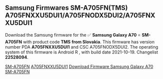 <h2>Samsung Firmwares SM-A705FN(TMS) A705FNXXU5DUI1/A705FNODX5DUI2/A705FNXXU5DUI1</h2>
Download the Samsung firmware for the ✅ <strong>Samsung Galaxy A70 </strong> ⭐ <strong>SM-A705FN</strong> with product code <strong>TMS</strong> <strong> from Slovakia</strong>. This firmware has version number PDA <strong>A705FNXXU5DUI1</strong> and CSC A705FNODX5DUI2. The operating system of this firmware is Android R , with build date 2021-10-19. Changelist <strong>22528094</strong>.


[SM-A705FN](https://samfirm.shop/samsung/model/SM-A705FN)
[A705FNXXU5DUI1](https://samfirm.shop/samsung/pda/A705FNXXU5DUI1)
[Download Firmware Samsung Galaxy A70 SM-A705FN](https://samfirm.shop/samsung/firmware/466972)
